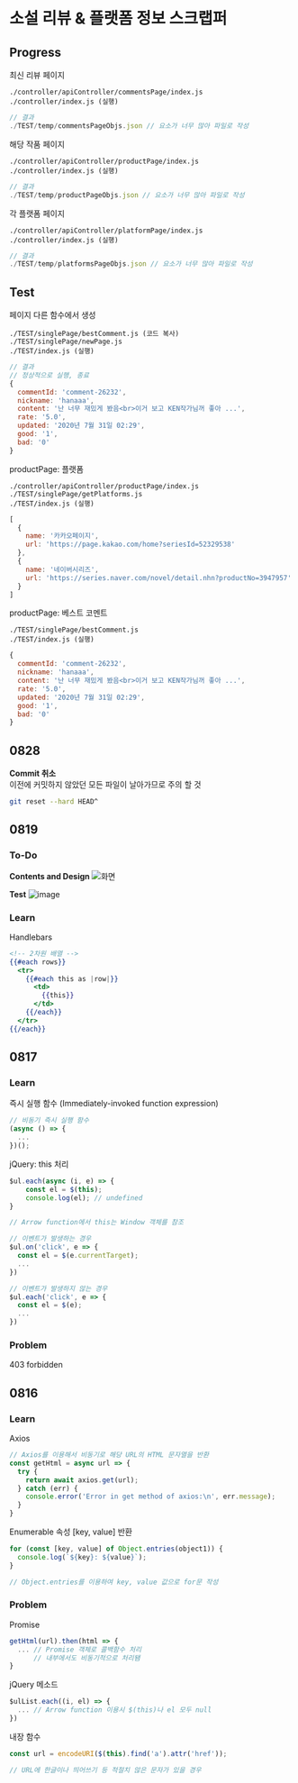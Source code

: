 # **소설 리뷰 & 플랫폼 정보 스크랩퍼**

## Progress
최신 리뷰 페이지
```
./controller/apiController/commentsPage/index.js
./controller/index.js (실행)
```
```js
// 결과
./TEST/temp/commentsPageObjs.json // 요소가 너무 많아 파일로 작성
```

해당 작품 페이지
```
./controller/apiController/productPage/index.js
./controller/index.js (실행)
```
```js
// 결과
./TEST/temp/productPageObjs.json // 요소가 너무 많아 파일로 작성
```

각 플랫폼 페이지
```
./controller/apiController/platformPage/index.js
./controller/index.js (실행)
```
```js
// 결과
./TEST/temp/platformsPageObjs.json // 요소가 너무 많아 파일로 작성
```

## Test

페이지 다른 함수에서 생성
```
./TEST/singlePage/bestComment.js (코드 복사)
./TEST/singlePage/newPage.js
./TEST/index.js (실행)
```
```js
// 결과
// 정상적으로 실행, 종료
{
  commentId: 'comment-26232',
  nickname: 'hanaaa',
  content: '난 너무 재밌게 봤음<br>이거 보고 KEN작가님꺼 좋아 ...',
  rate: '5.0',
  updated: '2020년 7월 31일 02:29',
  good: '1',
  bad: '0'
}
```

productPage: 플랫폼
```
./controller/apiController/productPage/index.js
./TEST/singlePage/getPlatforms.js
./TEST/index.js (실행)
```
```js
[
  {
    name: '카카오페이지',
    url: 'https://page.kakao.com/home?seriesId=52329538'
  },
  {
    name: '네이버시리즈',
    url: 'https://series.naver.com/novel/detail.nhn?productNo=3947957'
  }
]
```


productPage: 베스트 코멘트
```
./TEST/singlePage/bestComment.js
./TEST/index.js (실행)
```
```js
{
  commentId: 'comment-26232',
  nickname: 'hanaaa',
  content: '난 너무 재밌게 봤음<br>이거 보고 KEN작가님꺼 좋아 ...',
  rate: '5.0',
  updated: '2020년 7월 31일 02:29',
  good: '1',
  bad: '0'
}
```



## 0828

**Commit 취소**  
이전에 커밋하지 않았던 모든 파일이 날아가므로 주의 할 것
```sh
git reset --hard HEAD^
```



## 0819

### **To-Do**

**Contents and Design**
![화면](https://user-images.githubusercontent.com/61080445/130092549-d25c1a70-98d1-4868-bd77-b1a3e8532106.png)

**Test**
![image](https://user-images.githubusercontent.com/61080445/130008906-14b3aeb2-1c01-4b65-8b3f-f9d613b2e369.png)

### **Learn**
Handlebars
```hbs
<!-- 2차원 배열 -->
{{#each rows}}
  <tr>
    {{#each this as |row|}}
      <td>
        {{this}}
      </td>
    {{/each}}
  </tr>
{{/each}}
```

## 0817

### **Learn**
즉시 실행 함수 (Immediately-invoked function expression)
```js
// 비동기 즉시 실행 함수
(async () => {
  ...
})();
```

jQuery: this 처리
```js
$ul.each(async (i, e) => {
    const el = $(this);
    console.log(el); // undefined
}

// Arrow function에서 this는 Window 객체를 참조
```
```js
// 이벤트가 발생하는 경우
$ul.on('click', e => {
  const el = $(e.currentTarget);
  ...
})

// 이벤트가 발생하지 않는 경우
$ul.each('click', e => {
  const el = $(e);
  ...
})
```


### **Problem**
403 forbidden


## 0816

### **Learn**
Axios
```js
// Axios를 이용해서 비동기로 해당 URL의 HTML 문자열을 반환
const getHtml = async url => {
  try {
    return await axios.get(url);
  } catch (err) {
    console.error('Error in get method of axios:\n', err.message);
  }
}
```

Enumerable 속성 [key, value] 반환
```js
for (const [key, value] of Object.entries(object1)) {
  console.log(`${key}: ${value}`);
}

// Object.entries를 이용하여 key, value 값으로 for문 작성
```


### **Problem**
Promise
```js
getHtml(url).then(html => {
  ... // Promise 객체로 콜백함수 처리
      // 내부에서도 비동기적으로 처리됌
}
```

jQuery 메소드
```js
$ulList.each((i, el) => {
  ... // Arrow function 이용시 $(this)나 el 모두 null
})
```

내장 함수
```js
const url = encodeURI($(this).find('a').attr('href'));

// URL에 한글이나 띄어쓰기 등 적절치 않은 문자가 있을 경우
```